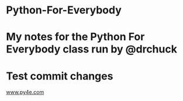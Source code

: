 # Python-For-Everybody
# My notes for the Python For Everybody class run by @drchuck
# Test commit changes
www.py4e.com

